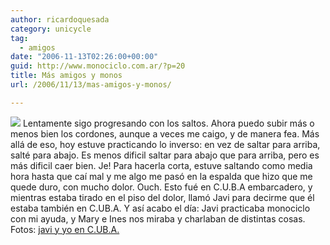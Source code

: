 ```yaml
---
author: ricardoquesada
category: unicycle
tag:
  - amigos
date: "2006-11-13T02:26:00+00:00"
guid: http://www.monociclo.com.ar/?p=20
title: Más amigos y monos
url: /2006/11/13/mas-amigos-y-monos/

---
```

[![](http://lh5.google.com/ricardoquesada/RVfRlYAsABI/AAAAAAAAA5M/HEtO1Qx6hIY/Javi%2C%20Richi%20y%20CUBA%20029.jpg?imgmax=512)](http://lh5.google.com/ricardoquesada/RVfRlYAsABI/AAAAAAAAA5M/HEtO1Qx6hIY/Javi%2C%20Richi%20y%20CUBA%20029.jpg?imgmax=512) Lentamente sigo progresando con los saltos. Ahora puedo subir más o menos bien los cordones, aunque a veces me caigo, y de manera fea. Más allá de eso, hoy estuve practicando lo inverso: en vez de saltar para arriba, salté para abajo. Es menos dificil saltar para abajo que para arriba, pero es más dificil caer bien. Je! Para hacerla corta, estuve saltando como media hora hasta que caí mal y me algo me pasó en la espalda que hizo que me quede duro, con mucho dolor. Ouch. Esto fué en C.U.B.A embarcadero, y mientras estaba tirado en el piso del dolor, llamó Javi para decirme que él estaba también en C.UB.A. Y así acabo el día: Javi practicaba monociclo con mi ayuda, y Mary e Ines nos miraba y charlaban de distintas cosas.  
Fotos: [javi y yo en C.UB.A.](http://picasaweb.google.com/ricardoquesada/MonocicleandoEnCUBA)
